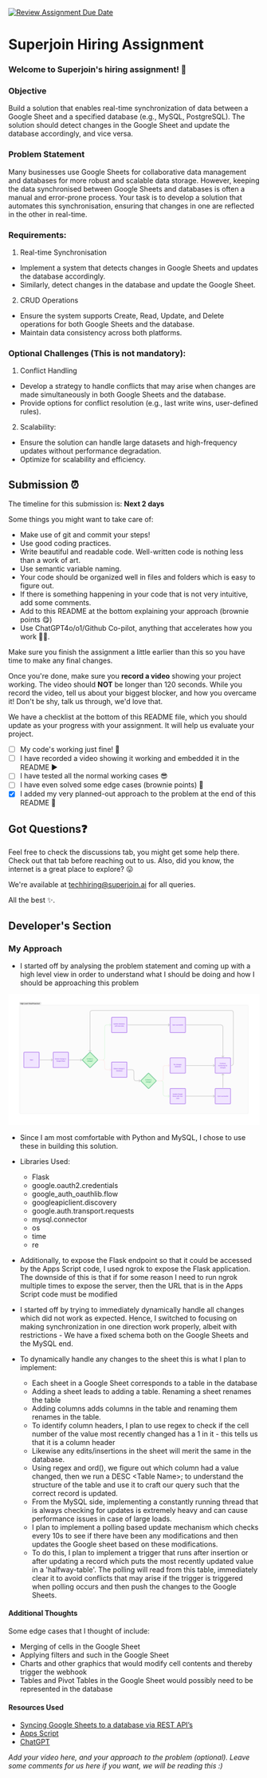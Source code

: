 [![Review Assignment Due Date](https://classroom.github.com/assets/deadline-readme-button-22041afd0340ce965d47ae6ef1cefeee28c7c493a6346c4f15d667ab976d596c.svg)](https://classroom.github.com/a/AHFn7Vbn)
# Superjoin Hiring Assignment

### Welcome to Superjoin's hiring assignment! 🚀

### Objective
Build a solution that enables real-time synchronization of data between a Google Sheet and a specified database (e.g., MySQL, PostgreSQL). The solution should detect changes in the Google Sheet and update the database accordingly, and vice versa.

### Problem Statement
Many businesses use Google Sheets for collaborative data management and databases for more robust and scalable data storage. However, keeping the data synchronised between Google Sheets and databases is often a manual and error-prone process. Your task is to develop a solution that automates this synchronisation, ensuring that changes in one are reflected in the other in real-time.

### Requirements:
1. Real-time Synchronisation
  - Implement a system that detects changes in Google Sheets and updates the database accordingly.
   - Similarly, detect changes in the database and update the Google Sheet.
  2.	CRUD Operations
   - Ensure the system supports Create, Read, Update, and Delete operations for both Google Sheets and the database.
   - Maintain data consistency across both platforms.
   
### Optional Challenges (This is not mandatory):
1. Conflict Handling
- Develop a strategy to handle conflicts that may arise when changes are made simultaneously in both Google Sheets and the database.
- Provide options for conflict resolution (e.g., last write wins, user-defined rules).
    
2. Scalability: 	
- Ensure the solution can handle large datasets and high-frequency updates without performance degradation.
- Optimize for scalability and efficiency.

## Submission ⏰
The timeline for this submission is: **Next 2 days**

Some things you might want to take care of:
- Make use of git and commit your steps!
- Use good coding practices.
- Write beautiful and readable code. Well-written code is nothing less than a work of art.
- Use semantic variable naming.
- Your code should be organized well in files and folders which is easy to figure out.
- If there is something happening in your code that is not very intuitive, add some comments.
- Add to this README at the bottom explaining your approach (brownie points 😋)
- Use ChatGPT4o/o1/Github Co-pilot, anything that accelerates how you work 💪🏽. 

Make sure you finish the assignment a little earlier than this so you have time to make any final changes.

Once you're done, make sure you **record a video** showing your project working. The video should **NOT** be longer than 120 seconds. While you record the video, tell us about your biggest blocker, and how you overcame it! Don't be shy, talk us through, we'd love that.

We have a checklist at the bottom of this README file, which you should update as your progress with your assignment. It will help us evaluate your project.

- [ ] My code's working just fine! 🥳
- [ ] I have recorded a video showing it working and embedded it in the README ▶️
- [ ] I have tested all the normal working cases 😎
- [ ] I have even solved some edge cases (brownie points) 💪
- [x] I added my very planned-out approach to the problem at the end of this README 📜

## Got Questions❓
Feel free to check the discussions tab, you might get some help there. Check out that tab before reaching out to us. Also, did you know, the internet is a great place to explore? 😛

We're available at techhiring@superjoin.ai for all queries. 

All the best ✨.

## Developer's Section

### My Approach

- I started off by analysing the problem statement and coming up with a high level view in order to understand what I should be doing and how I should be approaching this problem

![High Level View/Flowchart of the approach](./flowchart.png)

- Since I am most comfortable with Python and MySQL, I chose to use these in building this solution.
- Libraries Used:
  
  - Flask
  - google.oauth2.credentials
  - google_auth_oauthlib.flow
  - googleapiclient.discovery
  - google.auth.transport.requests
  - mysql.connector
  - os
  - time
  - re
  
- Additionally, to expose the Flask endpoint so that it could be accessed by the Apps Script code, I used ngrok to expose the Flask application. The downside of this is that if for some reason I need to run ngrok multiple times to expose the server, then the URL that is in the Apps Script code must be modified

- I started off by trying to immediately dynamically handle all changes which did not work as expected. Hence, I switched to focusing on making synchronization in one direction work properly, albeit with restrictions - We have a fixed schema both on the Google Sheets and the MySQL end.

- To dynamically handle any changes to the sheet this is what I plan to implement:

  - Each sheet in a Google Sheet corresponds to a table in the database
  - Adding a sheet leads to adding a table. Renaming a sheet renames the table
  - Adding columns adds columns in the table and renaming them renames in the table. 
  - To identify column headers, I plan to use regex to check if the cell number of the value most recently changed has a 1 in it - this tells us that it is a column header
  - Likewise any edits/insertions in the sheet will merit the same in the database.
  - Using regex and ord(), we figure out which column had a value changed, then we run a DESC \<Table Name>; to understand the structure of the table and use it to craft our query such that the correct record is updated.
  - From the MySQL side, implementing a constantly running thread that is always checking for updates is extremely heavy and can cause performance issues in case of large loads.
  - I plan to implement a polling based update mechanism which checks every 10s to see if there have been any modifications and then updates the Google sheet based on these modifications.
  - To do this, I plan to implement a trigger that runs after insertion or after updating a record which puts the most recently updated value in a 'halfway-table'. The polling will read from this table, immediately clear it to avoid conflicts that may arise if the trigger is triggered when polling occurs and then push the changes to the Google Sheets.

#### Additional Thoughts

Some edge cases that I thought of include:

- Merging of cells in the Google Sheet
- Applying filters and such in the Google Sheet
- Charts and other graphics that would modify cell contents and thereby trigger the webhook
- Tables and Pivot Tables in the Google Sheet would possibly need to be represented in the database

#### Resources Used

- [Syncing Google Sheets to a database via REST API’s](https://www.youtube.com/watch?v=ftxroBc7mi4)
- [Apps Script](https://developers.google.com/apps-script/api/concepts)
- [ChatGPT](https://chatgpt.com/)

*Add your video here, and your approach to the problem (optional). Leave some comments for us here if you want, we will be reading this :)*
